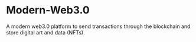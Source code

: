 # Modern-Web3.0
A modern web3.0 platform to send transactions through the blockchain and store digital art and data (NFTs). 
